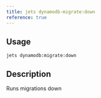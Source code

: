 ```yaml
---
title: jets dynamodb-migrate:down
reference: true
---
```


## Usage

    jets dynamodb:migrate:down

## Description

Runs migrations down


